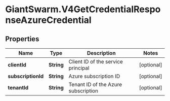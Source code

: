 # GiantSwarm.V4GetCredentialResponseAzureCredential

## Properties

Name | Type | Description | Notes
------------ | ------------- | ------------- | -------------
**clientId** | **String** | Client ID of the service principal | [optional] 
**subscriptionId** | **String** | Azure subscription ID | [optional] 
**tenantId** | **String** | Tenant ID of the Azure subscription | [optional] 


